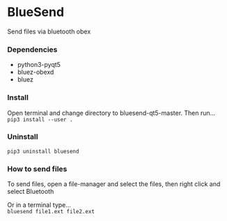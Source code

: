 # BlueSend
Send files via bluetooth obex  

### Dependencies
 * python3-pyqt5  
 * bluez-obexd  
 * bluez  


### Install
Open terminal and change directory to bluesend-qt5-master. Then run...  
`pip3 install --user .`  

### Uninstall
`pip3 uninstall bluesend`  

### How to send files
To send files, open a file-manager and select the files, then right click and select Bluetooth  

Or in a terminal type...  
`bluesend file1.ext file2.ext`  
